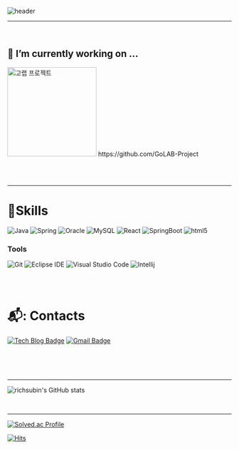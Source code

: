![header](https://capsule-render.vercel.app/api?type=waving&color=7900D9&height=150&section=header&text=It's%20me!%20SUBIN⭐&fontColor=effefe&fontSize=70&animation=fadeIn&fontAlignY=55)

<hr>
 <br/>

## 🔭 I’m currently working on ...
<img width="200" alt="고랩 프로젝트" src="https://github.com/richsubin/richsubin/assets/81276634/7690b9b7-3527-45b4-869d-7f42044084f2">
https://github.com/GoLAB-Project


<br><br><hr>

# 💪Skills

![Java](https://img.shields.io/badge/Java-007396.svg?&style=for-the-badge&logo=Java&logoColor=white)
![Spring](https://img.shields.io/badge/Spring-6DB33F.svg?&style=for-the-badge&logo=Spring&logoColor=white)
![Oracle](https://img.shields.io/badge/Oracle-F80000.svg?&style=for-the-badge&logo=Oracle&logoColor=white)
![MySQL](https://img.shields.io/badge/mysql-4479A1.svg?&style=for-the-badge&logo=mysql&logoColor=white)
![React](https://img.shields.io/badge/react-61DAFB.svg?&style=for-the-badge&logo=react&logoColor=white)
![SpringBoot](https://img.shields.io/badge/springboot-6DB33F.svg?&style=for-the-badge&logo=springboot&logoColor=white)
![html5](https://img.shields.io/badge/html5-E34F26.svg?&style=for-the-badge&logo=html5&logoColor=white)


### Tools
![Git](https://img.shields.io/badge/Git-F05032.svg?&style=for-the-badge&logo=Git&logoColor=white)
![Eclipse IDE](https://img.shields.io/badge/Eclipse%20IDE-2C2255.svg?&style=for-the-badge&logo=Eclipse%20IDE&logoColor=white)
![Visual Studio Code](https://img.shields.io/badge/Visual%20Studio%20Code-007ACC.svg?&style=for-the-badge&logo=Visual%20Studio%20Code&logoColor=white)
![Intellij](https://img.shields.io/badge/intellijidea-000000.svg?&style=for-the-badge&logo=intellijidea&logoColor=white)

<br><br>

# 📬: Contacts
[![Tech Blog Badge](http://img.shields.io/badge/-Velog-white?style=flat-square&logo=velog&link=https://velog.io/@richsubin)](https://velog.io/@richsubin)
[![Gmail Badge](https://img.shields.io/badge/Gmail-d14836?style=flat-square&logo=Gmail&logoColor=white&link=mailto:richsubin411@gmail.com)](mailto:richsubin411@gmail.com)

<br><br><br><hr>

![richsubin's GitHub stats](https://github-readme-stats.vercel.app/api?username=richsubin&show_icons=true&theme=radical)

<br>
<hr>

[![Solved.ac Profile](http://mazassumnida.wtf/api/v2/generate_badge?boj=richsubin411)](https://solved.ac/richsubin411/)



[![Hits](https://hits.seeyoufarm.com/api/count/incr/badge.svg?url=https%3A%2F%2Fgithub.com%2Frichsubin%2Fhit-counter&count_bg=%23962DE0&title_bg=%23555555&icon=&icon_color=%23E7E7E7&title=hits&edge_flat=true)](https://hits.seeyoufarm.com)


<!--
**richsubin/richsubin** is a ✨ _special_ ✨ repository because its `README.md` (this file) appears on your GitHub profile.

Here are some ideas to get you started:

- 🔭 I’m currently working on ...
- 🌱 I’m currently learning ...
- 👯 I’m looking to collaborate on ...
- 🤔 I’m looking for help with ...
- 💬 Ask me about ...
- 📫 How to reach me: ...
- 😄 Pronouns: ...
- ⚡ Fun fact: ...
-->


